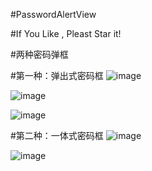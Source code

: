 #PasswordAlertView

#If You Like , Pleast Star it!
                                                                                               
#两种密码弹框                         

#第一种：弹出式密码框
![image](https://github.com/Luoxusheng2016/POPPassword/blob/master/Password1.png)

![image](https://github.com/Luoxusheng2016/POPPassword/blob/master/img1.png)

![image](https://github.com/Luoxusheng2016/POPPassword/blob/master/img2.png)





#第二种：一体式密码框
![image](https://github.com/Luoxusheng2016/POPPassword/blob/master/Password2.png)

![image](https://github.com/Luoxusheng2016/POPPassword/blob/master/img3.png)


